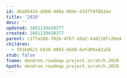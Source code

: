 ```yaml
---
id: dba0543d-dd60-4d8a-904e-d347f9f862ee
title: '2020'
desc: ''
updated: 1601139430377
created: 1601139430377
parent: c17fa26b-702b-47b7-a9a2-4a8218fc26e4
children:
  - f81bd621-b918-4003-b6d8-6efd99a42a5b
stub: false
fname: dendron.roadmap.project.scratch.2020
hpath: dendron.roadmap.project.scratch.2020
---
```



